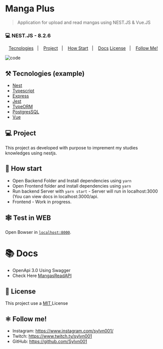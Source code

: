 # Manga Plus

> Application for upload and read mangas using NEST.JS & Vue.JS

### 💻 NEST.JS - 8.2.6

<p align="center">
  <a href="#%EF%B8%8F-tecnologies">Tecnologies</a>&nbsp;&nbsp;&nbsp;|&nbsp;&nbsp;&nbsp;
  <a href="#-project">Project</a>&nbsp;&nbsp;&nbsp;|&nbsp;&nbsp;&nbsp;
  <a href="#-how-Start">How Start</a>&nbsp;&nbsp;&nbsp;|&nbsp;&nbsp;&nbsp;
  <a href="#-Docs">Docs</a>
  <a href="#-license">License</a>&nbsp;&nbsp;&nbsp;|&nbsp;&nbsp;&nbsp;
  <a href="#atom_symbol-follow-me">Follow Me!</a>
</p>

![code](https://user-images.githubusercontent.com/50564121/181837477-84621994-2709-4b43-af29-e5e92c108b57.png)

## ⚒️ Tecnologies (example)

- [Nest](https://ethereal.email/)
- [Typescript](https://www.typescriptlang.org/)
- [Express](https://expressjs.com/pt-br/)
- [Jest](https://jestjs.io/)
- [TypeORM](https://typeorm.io/#/)
- [PostgresSQL](https://www.postgresql.org/)
- [Vue](https://ethereal.email/)

## 💻 Project

This project as developed with purpose to imprement my studies knowledges using nestjs.

## 🚀 How start

- Open Backend Folder and Install dependencies using `yarn`
- Open Frontend folder and install dependencies using `yarn` 
- Run backend Server with `yarn start` - Server will run in localhost:3000 (You can view docs in localhost:3000/api.
- Frontend - Work in progress.

## 🕸️ Test in WEB

Open Bowser in [`localhost:8000`](http://localhost:8000).

# 📚 Docs

- OpenApi 3.0 Using Swagger
- Check Here [MangasReadAPI](localhost:3000/api)

## 📝 License

This project use a <a href="./LICENSE"> MIT </a> License

## :atom_symbol: Follow me!

- Instagram: https://www.instagram.com/sylvn001/
- Twitch: https://www.twitch.tv/sylvn001
- GitHub: https://github.com/Sylvn001
